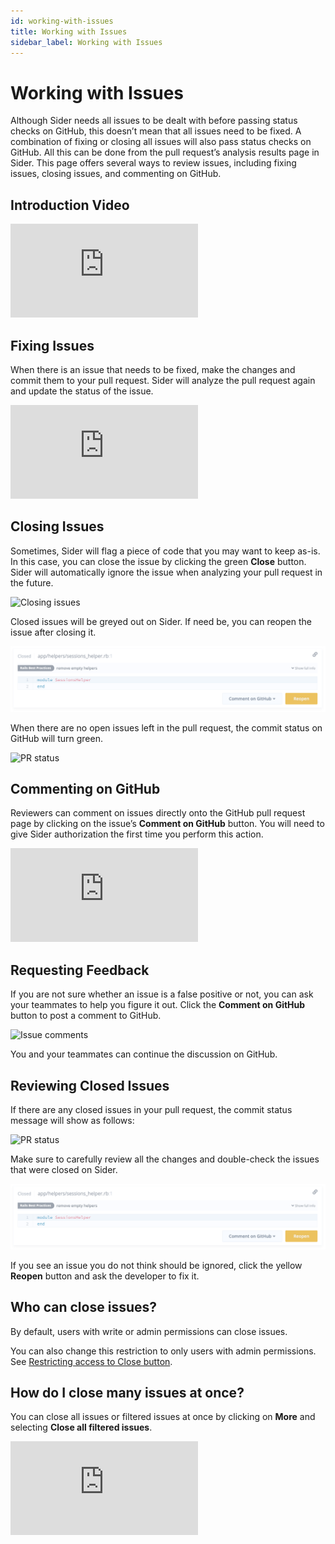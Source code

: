 ```yaml
---
id: working-with-issues
title: Working with Issues
sidebar_label: Working with Issues
---
```


# Working with Issues

Although Sider needs all issues to be dealt with before passing status checks on GitHub, this doesn’t mean that all issues need to be fixed. A combination of fixing or closing all issues will also pass status checks on GitHub.
All this can be done from the pull request’s analysis results page in Sider. This page offers several ways to review issues, including fixing issues, closing issues, and commenting on GitHub.

## Introduction Video

<div className="Video">
  <iframe src="https://www.youtube.com/embed/A2CbtgI8_DY" frameBorder="0" allowFullScreen></iframe>
</div>

## Fixing Issues

When there is an issue that needs to be fixed, make the changes and commit them to your pull request. Sider will analyze the pull request again and update the status of the issue.

<div className="Video">
  <iframe src="https://www.youtube.com/embed/PBZU2Fw2k8A" frameBorder="0" allowFullScreen></iframe>
</div>

## Closing Issues

Sometimes, Sider will flag a piece of code that you may want to keep as-is. In this case, you can close the issue by clicking the green **Close** button. Sider will automatically ignore the issue when analyzing your pull request in the future.

![Closing issues](../assets/issues-close-v2.png)

Closed issues will be greyed out on Sider. If need be, you can reopen the issue after closing it.

![Reopening issues](../assets/issues-reopen-v2.png)

When there are no open issues left in the pull request, the commit status on GitHub will turn green.

![PR status](../assets/pr-fixed-status.png)

## Commenting on GitHub

Reviewers can comment on issues directly onto the GitHub pull request page by clicking on the issue’s **Comment on GitHub** button. You will need to give Sider authorization the first time you perform this action.

<div className="Video">
  <iframe src="https://www.youtube.com/embed/16MuYzj_Ml0" frameBorder="0" allowFullScreen></iframe>
</div>

## Requesting Feedback

If you are not sure whether an issue is a false positive or not, you can ask your teammates to help you figure it out. Click the **Comment on GitHub** button to post a comment to GitHub.

![Issue comments](../assets/issues-comment-v2.png)

You and your teammates can continue the discussion on GitHub.

## Reviewing Closed Issues

If there are any closed issues in your pull request, the commit status message will show as follows:

![PR status](../assets/pr-closed-status.png)

Make sure to carefully review all the changes and double-check the issues that were closed on Sider.

![Reopening issues](../assets/issues-reopen-v2.png)

If you see an issue you do not think should be ignored, click the yellow **Reopen** button and ask the developer to fix it.

## Who can close issues?

By default, users with write or admin permissions can close issues.

You can also change this restriction to only users with admin permissions. See [Restricting access to Close button](../advanced-settings/restricting-access-to-close-button.md).

## How do I close many issues at once?

You can close all issues or filtered issues at once by clicking on **More** and selecting **Close all filtered issues**.

<div className="Video">
  <iframe src="https://www.youtube.com/embed/vnwf6pVLtWM" frameBorder="0" allowFullScreen></iframe>
</div>
